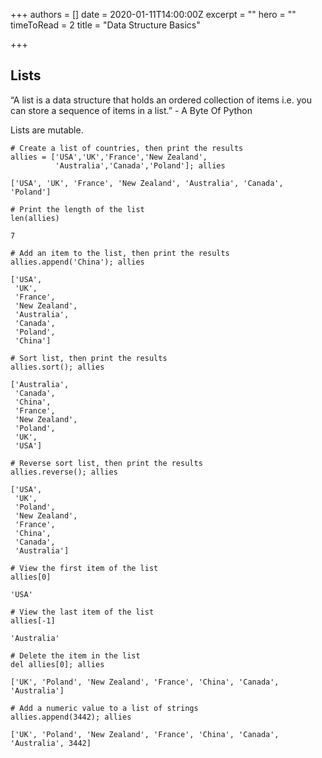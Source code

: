 +++
authors = []
date = 2020-01-11T14:00:00Z
excerpt = ""
hero = ""
timeToRead = 2
title = "Data Structure Basics"

+++
## Lists

“A list is a data structure that holds an ordered collection of items i.e. you can store a sequence of items in a list.” - A Byte Of Python

Lists are mutable.

    # Create a list of countries, then print the results
    allies = ['USA','UK','France','New Zealand',
              'Australia','Canada','Poland']; allies

    ['USA', 'UK', 'France', 'New Zealand', 'Australia', 'Canada', 'Poland']

    # Print the length of the list
    len(allies)

    7

    # Add an item to the list, then print the results
    allies.append('China'); allies

    ['USA',
     'UK',
     'France',
     'New Zealand',
     'Australia',
     'Canada',
     'Poland',
     'China']

    # Sort list, then print the results
    allies.sort(); allies

    ['Australia',
     'Canada',
     'China',
     'France',
     'New Zealand',
     'Poland',
     'UK',
     'USA']

    # Reverse sort list, then print the results
    allies.reverse(); allies

    ['USA',
     'UK',
     'Poland',
     'New Zealand',
     'France',
     'China',
     'Canada',
     'Australia']

    # View the first item of the list
    allies[0]

    'USA'

    # View the last item of the list
    allies[-1]

    'Australia'

    # Delete the item in the list
    del allies[0]; allies

    ['UK', 'Poland', 'New Zealand', 'France', 'China', 'Canada', 'Australia']

    # Add a numeric value to a list of strings
    allies.append(3442); allies

    ['UK', 'Poland', 'New Zealand', 'France', 'China', 'Canada', 'Australia', 3442]